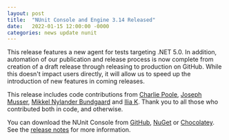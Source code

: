 ```yaml
---
layout: post
title:  "NUnit Console and Engine 3.14 Released"
date:   2022-01-15 12:00:00 -0000
categories: news update nunit
---
```


This release features a new agent for tests targeting .NET 5.0. In addition, automation of our publication and release process is now complete from creation of a draft release through releasing to production on GitHub. While this doesn't impact users directly, it will allow us to speed up the introduction of new features in coming releases.

This release includes code contributions from [Charlie Poole](https://github.com/CharliePoole), [Joseph Musser](https://github.com/jnm2), [Mikkel Nylander Bundgaard](https://github.com/mikkelbu) and [Ilia K](https://github.com/k15tfu). Thank you to all those who contributed both in code, and otherwise.

You can download the NUnit Console from [GitHub](https://github.com/nunit/nunit-console/releases), [NuGet](https://www.nuget.org/) or [Chocolatey](https://www.chocolatey.org/profiles/nunit.org). See the [release notes](https://docs.nunit.org/articles/nunit/release-notes/console-and-engine.html) for more information.
